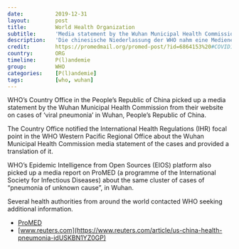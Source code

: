 ```yaml
---
date:          2019-12-31
layout:        post
title:         World Health Organization
subtitle:      'Media statement by the Wuhan Municipal Health Commission'
description:   'Die chinesische Niederlassung der WHO nahm eine Medienerklärung der Wuhan Municipal Health Commission von ihrer Website zu Fällen einer "viralen Lungenentzündung" in Wuhan, Volksrepublik China, auf. Es handelt sich um 27 Fälle.'
credit:        https://promedmail.org/promed-post/?id=6864153%20#COVID19
country:       ORG
timeline:      P(l)andemie
group:         WHO
categories:    [P(l)andemie]
tags:          [who, wuhan]
---
```

WHO’s Country Office in the People’s Republic of China picked up a media statement by the Wuhan Municipal Health Commission from their website on cases of ‘viral pneumonia’ in Wuhan, People’s Republic of China.

The Country Office notified the International Health Regulations (IHR) focal point in the WHO Western Pacific Regional Office about the Wuhan Municipal Health Commission media statement of the cases and provided a translation of it.

WHO’s Epidemic Intelligence from Open Sources (EIOS) platform also picked up a media report on ProMED (a programme of the International Society for Infectious Diseases) about the same cluster of cases of “pneumonia of unknown cause”, in Wuhan.

Several health authorities from around the world contacted WHO seeking additional information.

 * [ProMED](https://promedmail.org/promed-post/?id=6864153%20#COVID19)
 * [www.reuters.com](https://www.reuters.com/article/us-china-health-pneumonia-idUSKBN1YZ0GP)
